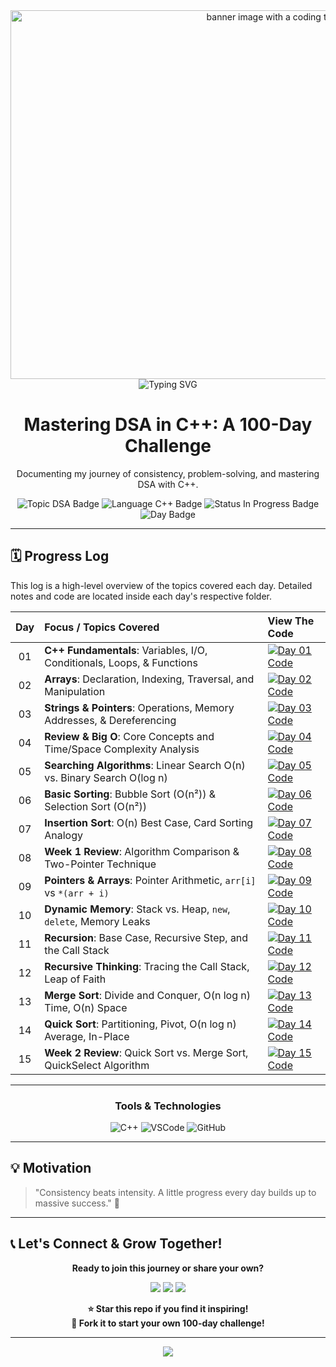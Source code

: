 <div align="center">
   <img width="1022" height="590" alt=" banner image with a coding theme and the text 'Development'" src="https://github.com/user-attachments/assets/0bb94ed8-163c-4260-b104-baedd34c4ad9" />
   <img src="https://readme-typing-svg.herokuapp.com?size=30&duration=4000&color=00C2FF&center=true&vCenter=true&width=800&lines=🚀+Mastering+DSA+in+C%2B%2B+%7C+100-Day+Challenge;📚+Building+Logic+One+Day+at+a+Time;🔥+Consistency+%3D+Growth" alt="Typing SVG" />
  <h1>Mastering DSA in C++: A 100-Day Challenge</h1>

  <p>Documenting my journey of consistency, problem-solving, and mastering DSA with C++.</p>

  <p>
    <img src="https://img.shields.io/badge/Topic-Data%20Structures%20%26%20Algorithms-blue?style=for-the-badge" alt="Topic DSA Badge"/>
    <img src="https://img.shields.io/badge/Language-C%2B%2B-blue?style=for-the-badge&logo=c%2B%2B&logoColor=white" alt="Language C++ Badge"/>
    <img src="https://img.shields.io/badge/Status-In%20Progress-green?style=for-the-badge" alt="Status In Progress Badge"/>
    <img src="https://img.shields.io/badge/Day-15%2F100-brightgreen?style=for-the-badge" alt="Day Badge"/>
  </p>

</div>

---

## 🗓️ Progress Log

This log is a high-level overview of the topics covered each day. Detailed notes and code are located inside each day's respective folder.

| Day | Focus / Topics Covered                                                      | View The Code                                                                    |
|:---:|:----------------------------------------------------------------------------|:---------------------------------------------------------------------------------|
| 01  | **C++ Fundamentals**: Variables, I/O, Conditionals, Loops, & Functions      | [![Day 01 Code][shield]](./DAY_1/)                                               |
| 02  | **Arrays**: Declaration, Indexing, Traversal, and Manipulation              | [![Day 02 Code][shield]](./DAY_2/)                                               |
| 03  | **Strings & Pointers**: Operations, Memory Addresses, & Dereferencing       | [![Day 03 Code][shield]](./DAY_3/)                                               |
| 04  | **Review & Big O**: Core Concepts and Time/Space Complexity Analysis        | [![Day 04 Code][shield]](./DAY_4/)                                               |
| 05  | **Searching Algorithms**: Linear Search O(n) vs. Binary Search O(log n)     | [![Day 05 Code][shield]](./DAY_5/)                                               |
| 06  | **Basic Sorting**: Bubble Sort (O(n²)) & Selection Sort (O(n²))             | [![Day 06 Code][shield]](./DAY_6/)                                               |
| 07  | **Insertion Sort**: O(n) Best Case, Card Sorting Analogy                    | [![Day 07 Code][shield]](./DAY_7/)                                               |
| 08  | **Week 1 Review**: Algorithm Comparison & Two-Pointer Technique             | [![Day 08 Code][shield]](./DAY_8/)                                               |
| 09  | **Pointers & Arrays**: Pointer Arithmetic, `arr[i]` vs `*(arr + i)`         | [![Day 09 Code][shield]](./DAY_9/)                                               |
| 10  | **Dynamic Memory**: Stack vs. Heap, `new`, `delete`, Memory Leaks           | [![Day 10 Code][shield]](./DAY10/)                                               |
| 11  | **Recursion**: Base Case, Recursive Step, and the Call Stack                | [![Day 11 Code][shield]](./DAY_11/)                                              |
| 12  | **Recursive Thinking**: Tracing the Call Stack, Leap of Faith               | [![Day 12 Code][shield]](./DAY_12/)                                              |
| 13  | **Merge Sort**: Divide and Conquer, O(n log n) Time, O(n) Space             | [![Day 13 Code][shield]](./DAY_13/)                                              |
| 14  | **Quick Sort**: Partitioning, Pivot, O(n log n) Average, In-Place           | [![Day 14 Code][shield]](./DAY_14/)                                              |
| 15  | **Week 2 Review**: Quick Sort vs. Merge Sort, QuickSelect Algorithm         | [![Day 15 Code][shield]](./DAY_15/)                                              |
---

<div align="center">
  <h3>Tools & Technologies</h3>
  <p>
    <img src="https://img.shields.io/badge/C%2B%2B-00599C?style=for-the-badge&logo=c%2B%2B&logoColor=white" alt="C++"/>
    <img src="https://img.shields.io/badge/Visual_Studio_Code-007ACC?style=for-the-badge&logo=visual-studio-code&logoColor=white" alt="VSCode"/>
    <img src="https://img.shields.io/badge/GitHub-181717?style=for-the-badge&logo=github&logoColor=white" alt="GitHub"/>
  </p>
</div>

---
## 💡 Motivation  

> "Consistency beats intensity. A little progress every day builds up to massive success." 🚀  

---
## 📞 Let's Connect & Grow Together!

<div align="center">

**Ready to join this journey or share your own?**

<p>
  <a href="https://www.linkedin.com/in/abhinandshashendran/"><img src="https://img.shields.io/badge/LinkedIn-0A66C2?style=for-the-badge&logo=linkedin&logoColor=white"/></a>
  <a href="mailto:22abhinand@gmail.com"><img src="https://img.shields.io/badge/Email-EA4335?style=for-the-badge&logo=gmail&logoColor=white"/></a>
  <a href="https://github.com/ab-inand"><img src="https://img.shields.io/badge/GitHub-181717?style=for-the-badge&logo=github&logoColor=white"/></a>
</p>

**⭐ Star this repo if you find it inspiring!**  
**🍴 Fork it to start your own 100-day challenge!**

</div>

---

<div align="center">
<img src="https://capsule-render.vercel.app/api?type=waving&color=gradient&customColorList=6,11,20&height=120&section=footer&animation=twinkling"/>
</div>

[shield]: https://img.shields.io/badge/Code-►-9cf?style=for-the-badge&logo=github


